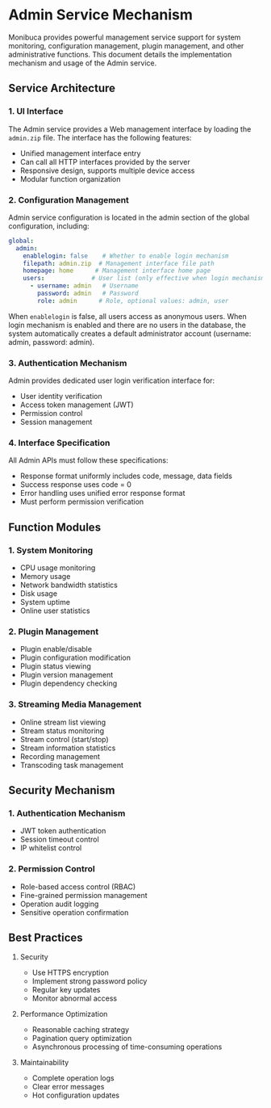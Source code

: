 # Admin Service Mechanism

Monibuca provides powerful management service support for system monitoring, configuration management, plugin management, and other administrative functions. This document details the implementation mechanism and usage of the Admin service.

## Service Architecture

### 1. UI Interface

The Admin service provides a Web management interface by loading the `admin.zip` file. The interface has the following features:

- Unified management interface entry
- Can call all HTTP interfaces provided by the server
- Responsive design, supports multiple device access
- Modular function organization

### 2. Configuration Management

Admin service configuration is located in the admin section of the global configuration, including:

```yaml
global:
  admin:
    enablelogin: false    # Whether to enable login mechanism
    filepath: admin.zip  # Management interface file path
    homepage: home      # Management interface home page
    users:             # User list (only effective when login mechanism is enabled)
      - username: admin   # Username
        password: admin   # Password
        role: admin      # Role, optional values: admin, user
```

When `enablelogin` is false, all users access as anonymous users.
When login mechanism is enabled and there are no users in the database, the system automatically creates a default administrator account (username: admin, password: admin).

### 3. Authentication Mechanism

Admin provides dedicated user login verification interface for:

- User identity verification
- Access token management (JWT)
- Permission control
- Session management

### 4. Interface Specification

All Admin APIs must follow these specifications:

- Response format uniformly includes code, message, data fields
- Success response uses code = 0
- Error handling uses unified error response format
- Must perform permission verification

## Function Modules

### 1. System Monitoring

- CPU usage monitoring
- Memory usage
- Network bandwidth statistics
- Disk usage
- System uptime
- Online user statistics

### 2. Plugin Management

- Plugin enable/disable
- Plugin configuration modification
- Plugin status viewing
- Plugin version management
- Plugin dependency checking

### 3. Streaming Media Management

- Online stream list viewing
- Stream status monitoring
- Stream control (start/stop)
- Stream information statistics
- Recording management
- Transcoding task management

## Security Mechanism

### 1. Authentication Mechanism

- JWT token authentication
- Session timeout control
- IP whitelist control

### 2. Permission Control

- Role-based access control (RBAC)
- Fine-grained permission management
- Operation audit logging
- Sensitive operation confirmation

## Best Practices

1. Security
   - Use HTTPS encryption
   - Implement strong password policy
   - Regular key updates
   - Monitor abnormal access

2. Performance Optimization
   - Reasonable caching strategy
   - Pagination query optimization
   - Asynchronous processing of time-consuming operations

3. Maintainability
   - Complete operation logs
   - Clear error messages
   - Hot configuration updates